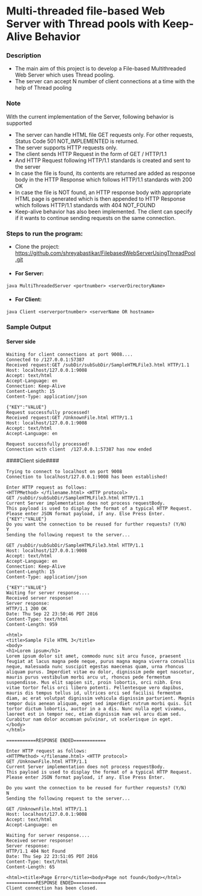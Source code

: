 # Multi-threaded file-based Web Server with Thread pools with Keep-Alive Behavior

### Description ###
* The main aim of this project is to develop a File-based Multithreaded Web Server which uses Thread pooling. 
* The server can accept N number of client connections at a time with the help of Thread pooling


### Note ###
With the current implementation of the Server, following behavior is supported
* The server can handle HTML file GET requests only. For other requests, Status Code 501 NOT_IMPLEMENTED is returned.
* The server supports HTTP requests only. 
* The client sends HTTP Request in the form of GET /<filepath> HTTP/1.1
* And HTTP Request following HTTP/1.1 standards is created and sent to the server
* In case the file is found, its contents are returned are added as response body in the HTTP Response which follows HTTP/1.1 standards with 200 OK
* In case the file is NOT found, an HTTP response body with appropriate HTML page is generated which is then appended to HTTP Response which follows HTTP/1.1 standards with 404 NOT_FOUND
* Keep-alive behavior has also been implemented. The client can specify if it wants to continue sending requests on the same connection.


### Steps to run the program: ###
* Clone the project: 
https://github.com/shreyabastikar/FilebasedWebServerUsingThreadPool.git

* #### For Server: ####
```
java MultiThreadedServer <portnumber> <serverDirectoryName>
```
* #### For Client: ####
```
java Client <serverportnumber> <serverName OR hostname>
```

### Sample Output ###

#### Server side ####
```
Waiting for client connections at port 9008....
Connected to /127.0.0.1:57387
Received request:GET /subDir/subSubDir/SampleHTMLFile3.html HTTP/1.1
Host: localhost/127.0.0.1:9008
Accept: text/html
Accept-Language: en
Connection: Keep-Alive
Content-Length: 15
Content-Type: application/json

{"KEY":"VALUE"}
Request successfully processed!
Received request:GET /UnknownFile.html HTTP/1.1
Host: localhost/127.0.0.1:9008
Accept: text/html
Accept-Language: en

Request successfully processed!
Connection with client  /127.0.0.1:57387 has now ended
```

####Client side####
```
Trying to connect to localhost on port 9008
Connection to localhost/127.0.0.1:9008 has been established!

Enter HTTP request as follows:
<HTTPMethod> </filename.html> <HTTP protocol>
GET /subDir/subSubDir/SampleHTMLFile3.html HTTP/1.1
Current Server implementation does not process requestBody. 
This payload is used to display the format of a typical HTTP Request.
Please enter JSON format payload, if any. Else Press Enter.
{"KEY":"VALUE"}
Do you want the connection to be reused for further requests? (Y/N)
Y
Sending the following request to the server...

GET /subDir/subSubDir/SampleHTMLFile3.html HTTP/1.1
Host: localhost/127.0.0.1:9008
Accept: text/html
Accept-Language: en
Connection: Keep-Alive
Content-Length: 15
Content-Type: application/json

{"KEY":"VALUE"}
Waiting for server response....
Received server response!
Server response:
HTTP/1.1 200 OK
Date: Thu Sep 22 23:50:46 PDT 2016
Content-Type: text/html
Content-Length: 959

<html>
<title>Sample File HTML 3</title>
<body>
<h1>Lorem ipsum</h1>
Lorem ipsum dolor sit amet, commodo nunc sit arcu fusce, praesent feugiat at lacus magna pede neque, purus magna magna viverra convallis neque, malesuada nunc suscipit egestas maecenas quam, urna rhoncus aliquam purus. Imperdiet vitae eu dolor, dignissim pede eget nascetur, mauris purus vestibulum morbi arcu ut, rhoncus pede fermentum suspendisse. Mus elit sapien sit, proin lobortis, orci nibh. Eros vitae tortor felis orci libero potenti. Pellentesque vero dapibus, mauris dis tempus tellus id, ultrices orci sed facilisi fermentum diam, ac erat volutpat dignissim vehicula dignissim parturient. Magnis tempor duis aenean aliquam, eget sed imperdiet rutrum morbi quis. Sit tortor dictum lobortis, auctor in a a dis. Nunc nulla eget vivamus, laoreet est in tempor nec, etiam dignissim nam vel arcu diam sed. Curabitur nam dolor accumsan pulvinar, ut scelerisque in eget.
</body>
</html>

===========RESPONSE ENDED============

Enter HTTP request as follows:
<HTTPMethod> </filename.html> <HTTP protocol>
GET /UnknownFile.html HTTP/1.1
Current Server implementation does not process requestBody. 
This payload is used to display the format of a typical HTTP Request.
Please enter JSON format payload, if any. Else Press Enter.

Do you want the connection to be reused for further requests? (Y/N)
N
Sending the following request to the server...

GET /UnknownFile.html HTTP/1.1
Host: localhost/127.0.0.1:9008
Accept: text/html
Accept-Language: en

Waiting for server response....
Received server response!
Server response:
HTTP/1.1 404 Not Found
Date: Thu Sep 22 23:51:05 PDT 2016
Content-Type: text/html
Content-Length: 65

<html><title>Page Error</title><body>Page not found</body></html>
===========RESPONSE ENDED============
Client connection has been closed.
```


